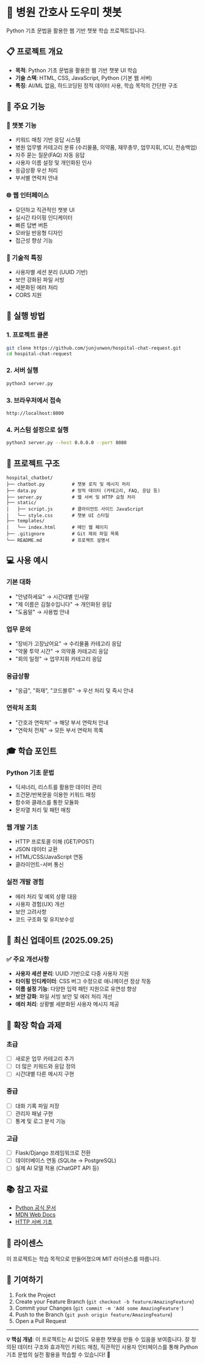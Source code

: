 # 🏥 병원 간호사 도우미 챗봇

Python 기초 문법을 활용한 웹 기반 챗봇 학습 프로젝트입니다.

## 📋 프로젝트 개요

- **목적**: Python 기초 문법을 활용한 웹 기반 챗봇 UI 학습
- **기술 스택**: HTML, CSS, JavaScript, Python (기본 웹 서버)
- **특징**: AI/ML 없음, 하드코딩된 정적 데이터 사용, 학습 목적의 간단한 구조

## 🎯 주요 기능

### 💬 챗봇 기능
- 키워드 매칭 기반 응답 시스템
- 병원 업무별 카테고리 분류 (수리물품, 의약품, 재무총무, 업무지휘, ICU, 전송백업)
- 자주 묻는 질문(FAQ) 자동 응답
- 사용자 이름 설정 및 개인화된 인사
- 응급상황 우선 처리
- 부서별 연락처 안내

### 🌐 웹 인터페이스
- 모던하고 직관적인 챗봇 UI
- 실시간 타이핑 인디케이터
- 빠른 답변 버튼
- 모바일 반응형 디자인
- 접근성 향상 기능

### 🔧 기술적 특징
- 사용자별 세션 분리 (UUID 기반)
- 보안 강화된 파일 서빙
- 세분화된 에러 처리
- CORS 지원

## 🚀 실행 방법

### 1. 프로젝트 클론
```bash
git clone https://github.com/junjunwon/hospital-chat-request.git
cd hospital-chat-request
```

### 2. 서버 실행
```bash
python3 server.py
```

### 3. 브라우저에서 접속
```
http://localhost:8000
```

### 4. 커스텀 설정으로 실행
```bash
python3 server.py --host 0.0.0.0 --port 8080
```

## 📁 프로젝트 구조

```
hospital_chatbot/
├── chatbot.py          # 챗봇 로직 및 메시지 처리
├── data.py             # 정적 데이터 (카테고리, FAQ, 응답 등)
├── server.py           # 웹 서버 및 HTTP 요청 처리
├── static/
│   ├── script.js       # 클라이언트 사이드 JavaScript
│   └── style.css       # 챗봇 UI 스타일
├── templates/
│   └── index.html      # 메인 웹 페이지
├── .gitignore          # Git 제외 파일 목록
└── README.md           # 프로젝트 설명서
```

## 💻 사용 예시

### 기본 대화
- "안녕하세요" → 시간대별 인사말
- "제 이름은 김철수입니다" → 개인화된 응답
- "도움말" → 사용법 안내

### 업무 문의
- "장비가 고장났어요" → 수리물품 카테고리 응답
- "약물 투약 시간" → 의약품 카테고리 응답
- "회의 일정" → 업무지휘 카테고리 응답

### 응급상황
- "응급", "화재", "코드블루" → 우선 처리 및 즉시 안내

### 연락처 조회
- "간호과 연락처" → 해당 부서 연락처 안내
- "연락처 전체" → 모든 부서 연락처 목록

## 🎓 학습 포인트

### Python 기초 문법
- 딕셔너리, 리스트를 활용한 데이터 관리
- 조건문/반복문을 이용한 키워드 매칭
- 함수와 클래스를 통한 모듈화
- 문자열 처리 및 패턴 매칭

### 웹 개발 기초
- HTTP 프로토콜 이해 (GET/POST)
- JSON 데이터 교환
- HTML/CSS/JavaScript 연동
- 클라이언트-서버 통신

### 실전 개발 경험
- 에러 처리 및 예외 상황 대응
- 사용자 경험(UX) 개선
- 보안 고려사항
- 코드 구조화 및 유지보수성

## 🔄 최신 업데이트 (2025.09.25)

### ✅ 주요 개선사항
- **사용자 세션 분리**: UUID 기반으로 다중 사용자 지원
- **타이핑 인디케이터**: CSS 버그 수정으로 애니메이션 정상 작동
- **이름 설정 기능**: 다양한 입력 패턴 지원으로 유연성 향상
- **보안 강화**: 파일 서빙 보안 및 에러 처리 개선
- **에러 처리**: 상황별 세분화된 사용자 메시지 제공

## 🌟 확장 학습 과제

### 초급
- [ ] 새로운 업무 카테고리 추가
- [ ] 더 많은 키워드와 응답 정의
- [ ] 시간대별 다른 메시지 구현

### 중급
- [ ] 대화 기록 파일 저장
- [ ] 관리자 패널 구현
- [ ] 통계 및 로그 분석 기능

### 고급
- [ ] Flask/Django 프레임워크로 전환
- [ ] 데이터베이스 연동 (SQLite → PostgreSQL)
- [ ] 실제 AI 모델 적용 (ChatGPT API 등)

## 📚 참고 자료

- [Python 공식 문서](https://docs.python.org/3/)
- [MDN Web Docs](https://developer.mozilla.org/)
- [HTTP 서버 기초](https://docs.python.org/3/library/http.server.html)

## 📄 라이센스

이 프로젝트는 학습 목적으로 만들어졌으며 MIT 라이센스를 따릅니다.

## 🤝 기여하기

1. Fork the Project
2. Create your Feature Branch (`git checkout -b feature/AmazingFeature`)
3. Commit your Changes (`git commit -m 'Add some AmazingFeature'`)
4. Push to the Branch (`git push origin feature/AmazingFeature`)
5. Open a Pull Request

---

**💡 핵심 개념**: 이 프로젝트는 AI 없이도 유용한 챗봇을 만들 수 있음을 보여줍니다. 잘 정의된 데이터 구조와 효과적인 키워드 매칭, 직관적인 사용자 인터페이스를 통해 Python 기초 문법의 실전 활용을 학습할 수 있습니다! 🎯
